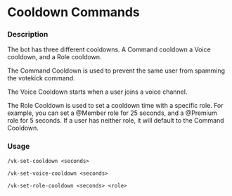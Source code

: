 # Cooldown Commands

### Description

The bot has three different cooldowns. A Command cooldown a Voice cooldown, and a Role cooldown.

The Command Cooldown is used to prevent the same user from spamming the votekick command.

The Voice Cooldown starts when a user joins a voice channel.

The Role Cooldown is used to set a cooldown time with a specific role. 
For example, you can set a @Member role for 25 seconds, and a @Premium role for 5 seconds. 
If a user has neither role, it will default to the Command Cooldown.

### Usage

`/vk-set-cooldown <seconds>`

`/vk-set-voice-cooldown <seconds>`

`/vk-set-role-cooldown <seconds> <role>`


